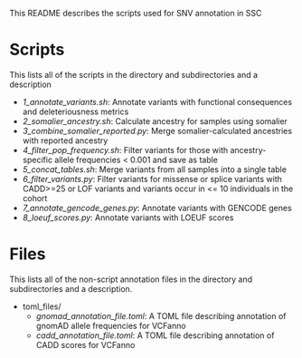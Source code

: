 This README describes the scripts used for SNV annotation in SSC

# Scripts
This lists all of the scripts in the directory and subdirectories and a description
- _1_annotate_variants.sh_: Annotate variants with functional consequences and deleteriousness metrics
- _2_somalier_ancestry.sh_: Calculate ancestry for samples using somalier
- _3_combine_somalier_reported.py_: Merge somalier-calculated ancestries with reported ancestry
- _4_filter_pop_frequency.sh_: Filter variants for those with ancestry-specific allele frequencies < 0.001 and save as table
- _5_concat_tables.sh_: Merge variants from all samples into a single table
- _6_filter_variants.py_: Filter variants for missense or splice variants with CADD>=25 or LOF variants and variants occur in <= 10 individuals in the cohort
- _7_annotate_gencode_genes.py_: Annotate variants with GENCODE genes
- _8_loeuf_scores.py_: Annotate variants with LOEUF scores

# Files
This lists all of the non-script annotation files in the directory and subdirectories and a description.
- toml_files/
	- _gnomad_annotation_file.toml_: A TOML file describing annotation of gnomAD allele frequencies for VCFanno
	- _cadd_annotation_file.toml_: A TOML file describing annotation of CADD scores for VCFanno
